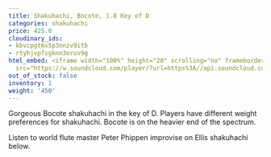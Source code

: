 ```yaml
---
title: Shakuhachi, Bocote, 1.8 Key of D
categories: shakuhachi
price: 425.0
cloudinary_ids:
- kbvcpgt6x5p3nnzv9itb
- rtyhjvpfsgknn3oruv9g
html_embed: <iframe width="100%" height="20" scrolling="no" frameborder="no" allow="autoplay"
  src="https://w.soundcloud.com/player/?url=https%3A//api.soundcloud.com/tracks/192693525&color=%23ff5500&inverse=false&auto_play=false&show_user=true"></iframe>
out_of_stock: false
inventory: 1
weight: '450'
---
```


Gorgeous Bocote shakuhachi in the key of D.  Players have different weight preferences for shakuhachi. Bocote is on the heavier end of the spectrum.

Listen to world flute master Peter Phippen improvise on Ellis shakuhachi below.
